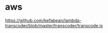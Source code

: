 # aws

<!-- Contenuto migrato da _docs/aws.txt -->

https://github.com/kefabean/lambda-transcoder/blob/master/transcoder/transcode.js

